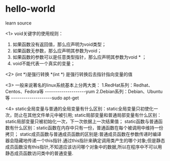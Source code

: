 # hello-world

learn source


<1>
 void关键字的使用规则：
1. 如果函数没有返回值，那么应声明为void类型；
2. 如果函数无参数，那么应声明其参数为void；
3. 如果函数的参数可以是任意类型指针，那么应声明其参数为void * ；
4. void不能代表一个真实的变量；

<2>
(int *)是强行转换
*(int *) 是强行转换后去指针指向变量的值

<3>
一般来说著名的linux系统基本上分两大类： 
1.RedHat系列：Redhat、Centos、Fedora等 --------------------yum
2.Debian系列：Debian、Ubuntu等 --------------------sudo apt-get

<4>
static全局变量与普通的全局变量有什么区别：static全局变量只初使化一次，防止在其他文件单元中被引用;
static局部变量和普通局部变量有什么区别：static局部变量只被初始化一次，下一次依据上一次结果值；
static函数与普通函数有什么区别：static函数在内存中只有一份，普通函数在每个被调用中维持一份拷贝；
static成员函数与普通成员函数的区别是:普通成员函数在参数传递时编译器会隐藏地传递一个this指针.通过this指针来确定调用类产生的哪个对象;但是静态成员函数没有this指针,不知道应该访问哪个对象中的数据,所以在程序中不可以用静态成员函数访问类中的普通变量.
